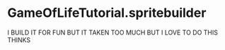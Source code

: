 # GameOfLifeTutorial.spritebuilder
I BUILD IT FOR FUN BUT IT TAKEN TOO MUCH BUT I LOVE TO DO THIS THINKS
